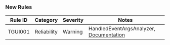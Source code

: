 ﻿### New Rules

Rule ID | Category | Severity | Notes
--------|----------|----------|--------------------
TGUI001  | Reliability |  Warning | HandledEventArgsAnalyzer, [Documentation](./TGUI001.md)